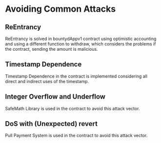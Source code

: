 # Avoiding Common Attacks

## ReEntrancy

ReEntrancy is solved in bountydAppv1 contract using optimistic accounting and using a different function to withdraw, which considers the problems if the contract, sending the amount is malicious.

## Timestamp Dependence

Timestamp Dependence in the contract is implemented considering all direct and indirect uses of the timestamp.

## Integer Overflow and Underflow

SafeMath Library is used in the contract to avoid this attack vector.

## DoS with (Unexpected) revert

Pull Payment System is used in the contract to avoid this attack vector.

